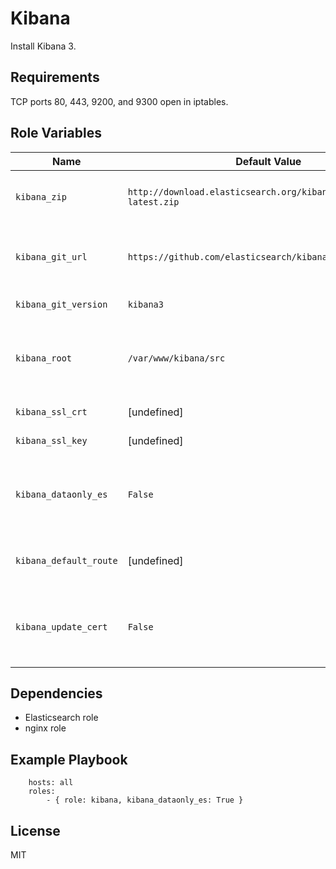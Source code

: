 Kibana
========

Install Kibana 3.

Requirements
------------

TCP ports 80, 443, 9200, and 9300 open in iptables.


Role Variables
--------------

| Name              | Default Value       | Description          |
|-------------------|---------------------|----------------------|
| `kibana_zip` | `http://download.elasticsearch.org/kibana/kibana/kibana-latest.zip` | Zip file containing Kibana release |
| `kibana_git_url` | `https://github.com/elasticsearch/kibana.git` | Git repo where Kibana will be checked out out from. |
| `kibana_git_version` | `kibana3` | Git branch to checkout. |
| `kibana_root` | `/var/www/kibana/src` | Root directory served by nginx containing kibana. |
| `kibana_ssl_crt`| [undefined] | SSL public certificate. |
| `kibana_ssl_key` | [undefined] | SSL private key. |
| `kibana_dataonly_es` | `False` | Make kibana elasticsearch node data only and never a master. |
| `kibana_default_route` | [undefined] | Override the default landing page. |
| `kibana_update_cert` | `False` | Whether or not to copy new SSL private and pubilc key files. |

Dependencies
------------

- Elasticsearch role
- nginx role

Example Playbook
----------------

        hosts: all
        roles:
            - { role: kibana, kibana_dataonly_es: True }

License
-------

MIT
